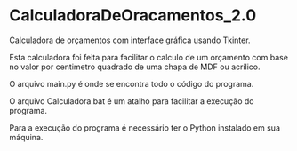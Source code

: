 # CalculadoraDeOracamentos_2.0
 Calculadora de orçamentos com interface gráfica usando Tkinter.

 Esta calculadora foi feita para facilitar o calculo de um orçamento
 com base no valor por centimetro quadrado de uma chapa de MDF ou acrílico.

O arquivo main.py é onde se encontra todo o código do programa.

O arquivo Calculadora.bat é um atalho para facilitar a execução do programa.

Para a execução do programa é necessário ter o Python instalado em sua máquina.
